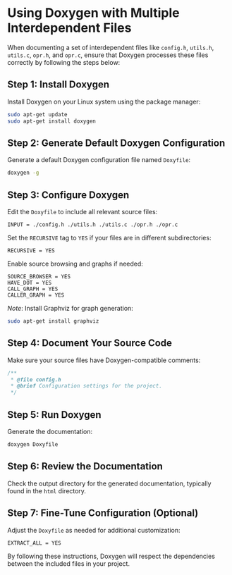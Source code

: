 # Using Doxygen with Multiple Interdependent Files

When documenting a set of interdependent files like `config.h`, `utils.h`, `utils.c`, `opr.h`, and `opr.c`, ensure that Doxygen processes these files correctly by following the steps below:

## Step 1: Install Doxygen

Install Doxygen on your Linux system using the package manager:

```bash
sudo apt-get update
sudo apt-get install doxygen
```

## Step 2: Generate Default Doxygen Configuration

Generate a default Doxygen configuration file named `Doxyfile`:

```bash
doxygen -g
```

## Step 3: Configure Doxygen

Edit the `Doxyfile` to include all relevant source files:

```plaintext
INPUT = ./config.h ./utils.h ./utils.c ./opr.h ./opr.c
```

Set the `RECURSIVE` tag to `YES` if your files are in different subdirectories:

```plaintext
RECURSIVE = YES
```

Enable source browsing and graphs if needed:

```plaintext
SOURCE_BROWSER = YES
HAVE_DOT = YES
CALL_GRAPH = YES
CALLER_GRAPH = YES
```

*Note*: Install Graphviz for graph generation:

```bash
sudo apt-get install graphviz
```

## Step 4: Document Your Source Code

Make sure your source files have Doxygen-compatible comments:

```c
/**
 * @file config.h
 * @brief Configuration settings for the project.
 */
```

## Step 5: Run Doxygen

Generate the documentation:

```bash
doxygen Doxyfile
```

## Step 6: Review the Documentation

Check the output directory for the generated documentation, typically found in the `html` directory.

## Step 7: Fine-Tune Configuration (Optional)

Adjust the `Doxyfile` as needed for additional customization:

```plaintext
EXTRACT_ALL = YES
```

By following these instructions, Doxygen will respect the dependencies between the included files in your project.